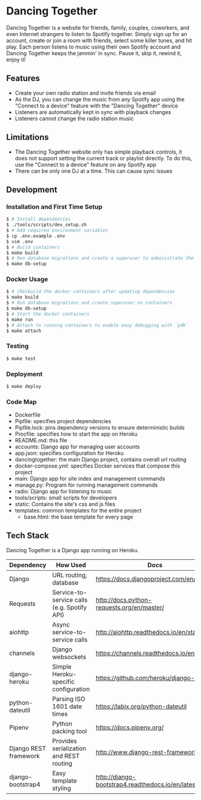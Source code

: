# Dancing Together

Dancing Together is a website for friends, family, couples, coworkers, and
even Internet strangers to listen to Spotify together. Simply sign up for an
account, create or join a room with friends, select some killer tunes, and
hit play. Each person listens to music using their own Spotify account and
Dancing Together keeps the jammin' in sync. Pause it, skip it, rewind it,
enjoy it!


## Features

* Create your own radio station and invite friends via email
* As the DJ, you can change the music from any Spotify app using the "Connect
  to a device" feature with the "Dancing Together" device
* Listeners are automatically kept in sync with playback changes
* Listeners cannot change the radio station music


## Limitations

* The Dancing Together website only has simple playback controls, it does not
  support setting the current track or playlist directly. To do this, use the
  "Connect to a device" feature on any Spotify app
* There can be only one DJ at a time. This can cause sync issues


## Development

### Installation and First Time Setup

```sh
$ # Install dependencies
$ ./tools/scripts/dev_setup.sh
$ # Add required environment variables
$ cp .env.example .env
$ vim .env
$ # Build containers
$ make build
$ # Run database migrations and create a superuser to administrate the site
$ make db-setup
```

### Docker Usage

```sh
$ # (Re)build the docker containers after updating dependencies
$ make build
$ # Run database migrations and create superuser on containers
$ make db-setup
$ # Start the docker containers
$ make run
$ # Attach to running containers to enable easy debugging with `pdb`
$ make attach
```

### Testing

```sh
$ make test
```

### Deployment

```sh
$ make deploy
```


### Code Map

- Dockerfile
- Pipfile: specifies project dependencies
- Pipfile.lock: pins dependency versions to ensure deterministic builds
- Procfile: specifies how to start the app on Heroku
- README.md: this file
- accounts: Django app for managing user accounts
- app.json: specifies configuration for Heroku
- dancingtogether: the main Django project, contains overall url routing
- docker-compose.yml: specifies Docker services that compose this project
- main: Django app for site index and management commands
- manage.py: Program for running management commands
- radio: Django app for listening to music
- tools/scripts: small scripts for developers
- static: Contains the site's css and js files
- templates: common templates for the entire project
  + base.html: the base template for every page


## Tech Stack

Dancing Together is a Django app running on Heroku.

| Dependency        | How Used                                    | Docs                                       |
| ----------        | ------                                      | ----                                       |
| Django            | URL routing, database                       | https://docs.djangoproject.com/en/2.0/     |
| Requests          | Service-to-service calls (e.g. Spotify API) | http://docs.python-requests.org/en/master/ |
| aiohttp           | Async service-to-service calls              | http://aiohttp.readthedocs.io/en/stable/   |
| channels          | Django websockets                           | https://channels.readthedocs.io/en/latest/ |
| django-heroku     | Simple Heroku-specific configuration        | https://github.com/heroku/django-heroku    |
| python-dateutil   | Parsing ISO 1601 date times                 | https://labix.org/python-dateutil          |
| Pipenv            | Python packing tool                         | https://docs.pipenv.org/                   |
| Django REST framework | Provides serialization and REST routing | http://www.django-rest-framework.org/      |
| django-bootstrap4 | Easy template styling                       | http://django-bootstrap4.readthedocs.io/en/latest/ |
